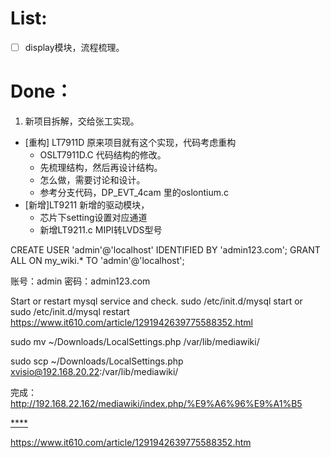 # List:
- [ ] display模块，流程梳理。


# Done：

1. 新项目拆解，交给张工实现。
- [重构] LT7911D 原来项目就有这个实现，代码考虑重构
  - OSLT7911D.C 代码结构的修改。 
  - 先梳理结构，然后再设计结构。
  - 怎么做，需要讨论和设计。
  - 参考分支代码，DP_EVT_4cam 里的oslontium.c
- [新增]LT9211 新增的驱动模块，
  - 芯片下setting设置对应通道
  - 新增LT9211.c MIPI转LVDS型号


CREATE USER 'admin'@'localhost' IDENTIFIED BY 'admin123.com';
GRANT ALL ON my_wiki.* TO 'admin'@'localhost';

账号：admin
密码：admin123.com

Start or restart mysql service and check. sudo /etc/init.d/mysql start or sudo /etc/init.d/mysql restart
https://www.it610.com/article/1291942639775588352.html

sudo mv ~/Downloads/LocalSettings.php /var/lib/mediawiki/

sudo scp ~/Downloads/LocalSettings.php xvisio@192.168.20.22:/var/lib/mediawiki/

完成：
http://192.168.22.162/mediawiki/index.php/%E9%A6%96%E9%A1%B5


[****](http://192.168.20.22/mediawiki/index.php/%E9%A6%96%E9%A1%B5#%E5%9B%BA%E4%BB%B6%E7%BB%84%E6%89%8B%E5%86%8C)

https://www.it610.com/article/1291942639775588352.htm